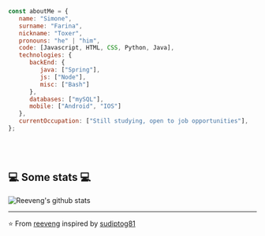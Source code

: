 ```javascript
const aboutMe = {
   name: "Simone",
   surname: "Farina",
   nickname: "Toxer",
   pronouns: "he" | "him",
   code: [Javascript, HTML, CSS, Python, Java],
   technologies: {
      backEnd: {
         java: ["Spring"],
         js: ["Node"],
         misc: ["Bash"]
      },
      databases: ["mySQL"],
      mobile: ["Android", "IOS"]
   },
   currentOccupation: ["Still studying, open to job opportunities"],
};
```
</br></br>
<h2>💻 Some stats 💻</h2>

![Reeveng's github stats](https://github-readme-stats.vercel.app/api?username=ToXer04&show_icons=true&title_color=fff&icon_color=79ff97&text_color=9f9f9f&bg_color=151515)

---

⭐️ From [reeveng](https://github.com/ToXer04) inspired by [sudiptog81](https://github.com/sudiptog81)
